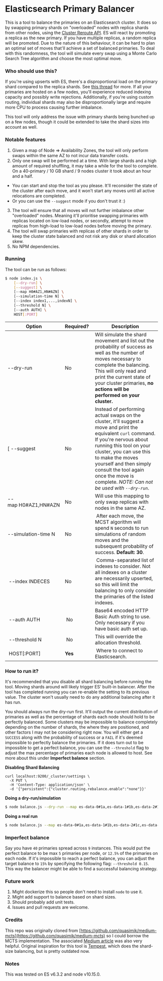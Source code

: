 # Elasticsearch Primary Balancer

This is a tool to balance the primaries on an Elasticsearch cluster. It does so by swapping primary shards on "overloaded" nodes with replica shards from other nodes, using the [Cluster Reroute API](https://www.elastic.co/guide/en/elasticsearch/reference/current/cluster-reroute.html). ES will react by promoting a replica as the new primary. If you have multiple replicas, a random replica will be promoted. Due to the nature of this behaviour, it can be hard to plan an optimal set of moves that'll achieve a set of balanced primaries. To deal with this randomness, the tool will simulate every swap using a Monte Carlo Search Tree algorithm and choose the most optimal move.

### Who should use this?

If you're using upserts with ES, there's a disproportional load on the primary shard compared to the replica shards. See [this thread](https://discuss.elastic.co/t/how-to-rebalance-primary-shards-on-elastic-cluster/176060/2) for more. If all your primaries are hosted on a few nodes, you'll experience reduced indexing capacity and possibly write rejections. Additionally, if you're using custom routing, individual shards may also be disproportionally large and require more CPU to process causing further imbalance.

This tool will only address the issue with primary shards being bunched up on a few nodes, though it could be extended to take the shard sizes into account as well.

### Notable features

1. Given a map of Node => Availability Zones, the tool will only perform swaps within the same AZ to not incur data transfer costs.
2. Only one swap will be performed at a time. With large shards and a high amount of required shuffling, it may take a while for the tool to complete. On a 40-primary / 10 GB shard / 9 nodes cluster it took about an hour and a half.
  - You can start and stop the tool as you please. It'll reconsider the state of the cluster after each move, and it won't start any moves until all active relocations are completed.
  - Or you can use the `--suggest` mode if you don't trust it :)
3. The tool will ensure that all moves will not further imbalance other "overloaded" nodes. Meaning it'll prioritise swapping primaries with replicas located on low-load nodes, or secondly, attempt to move replicas from high-load to low-load nodes before moving the primary.
4. The tool will swap primaries with replicas of other shards in order to keep the cluster state balanced and not risk any disk or shard allocation skew.
5. No NPM dependencies.

### Running

The tool can be run as follows:

```sh
$ node index.js \
    [--dry-run] \
    [--suggest] \
    [--map H0#AZ1,HN#AZN] \
    [--simulation-time N] \
    [--index index1,...,indexN] \
    [--threshold N] \
    [--auth AUTH] \
    HOST[:PORT]
```

| Option | Required? | Description |
| --- | --- | --- |
| --dry-run | No | Will simulate the shard movement and list out the probability of success as well as the number of moves necessary to complete the balancing. This will only read and print the current state of your cluster primaries, **no actions will be performed on your cluster.** |
[ --suggest | No | Instead of performing actual swaps on the cluster, it'll suggest a move and print the equivalent `curl` command. If you're nervous about running this tool on your cluster, you can use this to make the moves yourself and then simply consult the tool again once the move is complete. *NOTE: Can not be used with `--dry-run`*. |
| --map&nbsp;H0#AZ1,HN#AZN | No | Will use this mapping to only swap replicas with nodes in the same AZ. |
| --simulation-time&nbsp;N | No | After each move, the MCST algorithm will spend `N` seconds to run simulations of random moves and the subsequent probability of success. **Default: 30**. |
| --index&nbsp;INDECES | No | Comma-separated list of indexes to consider. Not all indexes on a cluster are necessarily upserted, so this will limit the balancing to only consider the primaries of the listed indexes. |
| --auth&nbsp;AUTH | No | Base64 encoded HTTP Basic Auth string to use. Only necessary if you have basic auth set up. |
| --threshold&nbsp;N | No | This will override the allocation threshold. |
| HOST[:PORT] | **Yes** | Where to connect to Elasticsearch. |

### How to run it?

It's recommended that you disable all shard balancing before running the tool. Moving shards around will likely trigger ES' built-in balancer. After the tool has completed running you can re-enable the setting to its previous value. The cluster won't usually need to do any additional balancing after it has run.

You should always run the dry-run first. It'll output the current distribution of primaries as well as the percentage of shards each node should hold to be perfectly balanced. Some clusters may be impossible to balance completely depending on the number of shards, the where they are positioned, and other factors I may not be considering right now. You will either get a `SUCCESS` along with the probability of success or a `FAIL` if it's deemed impossible to perfectly balance the primaries. If it does turn out to be impossible to get a perfect balance, you can use the `--threshold` flag to adjust the max percentage of primaries each node is allowed to host. See more about this under **Imperfect balance** section.

**Disabling Shard Balancing**

```
curl localhost:9200/_cluster/settings \
  -X PUT \
  -H 'Content-Type: application/json' \
  -d '{"persistent":{"cluster.routing.rebalance.enable":"none"}}'
```

**Doing a dry-run/simulation**

```sh
$ node balance.js --dry-run --map es-data-0#1a,es-data-1#1b,es-data-2#1c,es-data-3#1a,es-data-4#1b --index myindex,yourindex localhost:9200
```

**Doing a real run**

```sh
$ node balance.js --map es-data-0#1a,es-data-1#1b,es-data-2#1c,es-data-3#1a,es-data-4#1b --index myindex,yourindex localhost:9200
```

### Imperfect balance

Say you have `40` primaries spread across `9` instances. This would put the perfect balance to be max `5` primaries per node, or `12.5%` of the primaries on each node. If it's impossible to reach a perfect balance, you can adjust the target balance to `15%` by specifying the following flag: `--threshold 0.15`. This way the balancer might be able to find a successful balancing strategy.

### Future work

1. Might dockerize this so people don't need to install `node` to use it.
2. Might add support to balance based on shard sizes.
3. Should probably add unit tests.
4. Issues and pull requests are welcome.

### Credits

This repo was originally cloned from [https://github.com/quasimik/medium-mcts](https://github.com/quasimik/medium-mcts) so I could borrow the MCTS implementation. The associated [Medium article](https://medium.com/@quasimik/implementing-monte-carlo-tree-search-in-node-js-5f07595104df) was also very helpful. Original inspiration for this tool is [Tempest](https://github.com/datarank/tempest), which does the shard-size balancing, but is pretty outdated now.

### Notes

This was tested on ES v6.3.2 and node v10.15.0.
